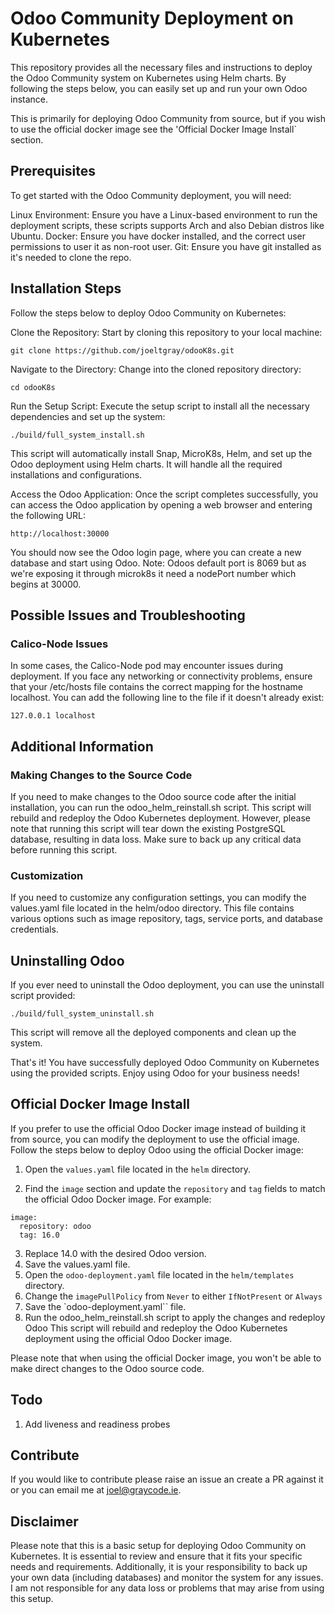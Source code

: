 # Odoo Community Deployment on Kubernetes
This repository provides all the necessary files and instructions to deploy the Odoo Community system on Kubernetes using Helm charts. By following the steps below, you can easily set up and run your own Odoo instance.

This is primarily for deploying Odoo Community from source, but if you wish to use the official docker image see the 'Official Docker Image Install` section.

## Prerequisites
To get started with the Odoo Community deployment, you will need:

Linux Environment: Ensure you have a Linux-based environment to run the deployment scripts, these scripts supports Arch and also Debian distros like Ubuntu.
Docker: Ensure you have docker installed, and the correct user permissions to user it as non-root user.
Git: Ensure you have git installed as it's needed to clone the repo.

## Installation Steps
Follow the steps below to deploy Odoo Community on Kubernetes:

Clone the Repository: Start by cloning this repository to your local machine:

```
git clone https://github.com/joeltgray/odooK8s.git
```
Navigate to the Directory: Change into the cloned repository directory:

```
cd odooK8s
```
Run the Setup Script: Execute the setup script to install all the necessary dependencies and set up the system:

```
./build/full_system_install.sh
```
This script will automatically install Snap, MicroK8s, Helm, and set up the Odoo deployment using Helm charts. It will handle all the required installations and configurations.

Access the Odoo Application: Once the script completes successfully, you can access the Odoo application by opening a web browser and entering the following URL:

```
http://localhost:30000
```
You should now see the Odoo login page, where you can create a new database and start using Odoo.
Note: Odoos default port is 8069 but as we're exposing it through microk8s it need a nodePort number which begins at 30000.

## Possible Issues and Troubleshooting
### Calico-Node Issues
In some cases, the Calico-Node pod may encounter issues during deployment. If you face any networking or connectivity problems, ensure that your /etc/hosts file contains the correct mapping for the hostname localhost. You can add the following line to the file if it doesn't already exist:

```
127.0.0.1 localhost
```

## Additional Information

### Making Changes to the Source Code
If you need to make changes to the Odoo source code after the initial installation, you can run the odoo_helm_reinstall.sh script. This script will rebuild and redeploy the Odoo Kubernetes deployment. However, please note that running this script will tear down the existing PostgreSQL database, resulting in data loss. Make sure to back up any critical data before running this script.

### Customization
If you need to customize any configuration settings, you can modify the values.yaml file located in the helm/odoo directory. This file contains various options such as image repository, tags, service ports, and database credentials.

## Uninstalling Odoo
If you ever need to uninstall the Odoo deployment, you can use the uninstall script provided:

```
./build/full_system_uninstall.sh
```
This script will remove all the deployed components and clean up the system.

That's it! You have successfully deployed Odoo Community on Kubernetes using the provided scripts. Enjoy using Odoo for your business needs!

## Official Docker Image Install
If you prefer to use the official Odoo Docker image instead of building it from source, you can modify the deployment to use the official image. Follow the steps below to deploy Odoo using the official Docker image:

1. Open the `values.yaml` file located in the `helm` directory.

2. Find the `image` section and update the `repository` and `tag` fields to match the official Odoo Docker image. For example:

```
image:
  repository: odoo
  tag: 16.0
```
3. Replace 14.0 with the desired Odoo version.
4. Save the values.yaml file.
5. Open the `odoo-deployment.yaml` file located in the `helm/templates` directory.
6. Change the `imagePullPolicy` from `Never` to either `IfNotPresent` or `Always`
7. Save the `odoo-deployment.yaml`` file.
8. Run the odoo_helm_reinstall.sh script to apply the changes and redeploy Odoo
This script will rebuild and redeploy the Odoo Kubernetes deployment using the official Odoo Docker image.

Please note that when using the official Docker image, you won't be able to make direct changes to the Odoo source code. 

## Todo

1. Add liveness and readiness probes

## Contribute

If you would like to contribute please raise an issue an create a PR against it or you can email me at joel@graycode.ie.


## Disclaimer

Please note that this is a basic setup for deploying Odoo Community on Kubernetes. It is essential to review and ensure that it fits your specific needs and requirements. Additionally, it is your responsibility to back up your own data (including databases) and monitor the system for any issues. I am not responsible for any data loss or problems that may arise from using this setup.
